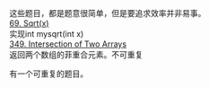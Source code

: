 这些题目，都是题意很简单，但是要追求效率并非易事。<br>
[69. Sqrt(x)](https://leetcode.com/problems/sqrtx/description/)<br>
实现int mysqrt(int x)<br>
[349. Intersection of Two Arrays](https://leetcode.com/problems/intersection-of-two-arrays/description/)<br>
返回两个数组的菲重合元素。不可重复

有一个可重复的题目。
